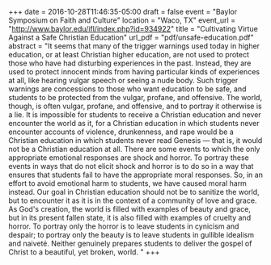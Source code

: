 +++
date = 2016-10-28T11:46:35-05:00
draft = false
event = "Baylor Symposium on Faith and Culture"
location = "Waco, TX"
event_url = "http://www.baylor.edu/ifl/index.php?id=934922"
title = "Cultivating Virtue Against a Safe Christian Education"
url_pdf = "pdf/unsafe-education.pdf"
abstract = "It seems that many of the trigger warnings used today in higher education, or at least Christian higher education, are not used to protect those who have had disturbing experiences in the past. Instead, they are used to protect innocent minds from having particular kinds of experiences at all, like hearing vulgar speech or seeing a nude body. Such trigger warnings are concessions to those who want education to be safe, and students to be protected from the vulgar, profane, and offensive. The world, though, is often vulgar, profane, and offensive, and to portray it otherwise is a lie. It is impossible for students to receive a Christian education and never encounter the world as it, for a Christian education in which students never encounter accounts of violence, drunkenness, and rape would be a Christian education in which students never read Genesis — that is, it would not be a Christian education at all. There are some events to which the only appropriate emotional responses are shock and horror. To portray these events in ways that do not elicit shock and horror is to do so in a way that ensures that students fail to have the appropriate moral responses. So, in an effort to avoid emotional harm to students, we have caused moral harm instead. Our goal in Christian education should not be to sanitize the world, but to encounter it as it is in the context of a community of love and grace. As God's creation, the world is filled with examples of beauty and grace, but in its present fallen state, it is also filled with examples of cruelty and horror. To portray only the horror is to leave students in cynicism and despair; to portray only the beauty is to leave students in gullible idealism and naiveté. Neither genuinely prepares students to deliver the gospel of Christ to a beautiful, yet broken, world. "
+++


